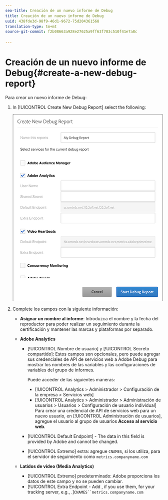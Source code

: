 ```yaml
---
seo-title: Creación de un nuevo informe de Debug
title: Creación de un nuevo informe de Debug
uuid: 438fde3d-98f9-46d1-9672-75d204361568
translation-type: tm+mt
source-git-commit: f2b08663a928e27625a9ff63f783c510f41e7a8c

---
```



# Creación de un nuevo informe de Debug{#create-a-new-debug-report}

Para crear un nuevo informe de Debug:

1. In [!UICONTROL Create New Debug Report] select the following:

   ![](assets/create-new-debug-report.png)

1. Complete los campos con la siguiente información:

   * **Asignar un nombre al informe**: Introduzca el nombre y la fecha del reproductor para poder realizar un seguimiento durante la certificación y mantener las marcas y plataformas por separado.
   * **Adobe Analytics**

      * [!UICONTROL Nombre de usuario] y [!UICONTROL Secreto compartido]: Estos campos son opcionales, pero puede agregar sus credenciales de API de servicios web a Adobe Debug para mostrar los nombres de las variables y las configuraciones de variables del grupo de informes.

         Puede acceder de las siguientes maneras:

         * [!UICONTROL Analytics &gt; Administrador &gt; Configuración de la empresa &gt; Servicios web]
         * [!UICONTROL Analytics &gt; Administrador &gt; Administración de usuarios &gt; Usuarios &gt; Configuración de usuario individual] Para crear una credencial de API de servicios web para un nuevo usuario, en [!UICONTROL Administración de usuarios], agregue el usuario al grupo de usuarios **Acceso al servicio web**.
      * [!UICONTROL Default Endpoint] - The data in this field is provided by Adobe and cannot be changed.
      * [!UICONTROL Extremo] extra: agregue `CNAMES`, si los utiliza, para el servidor de seguimiento como `metrics.companyname.com`
   * **Latidos de vídeo (Media Analytics)**

      * [!UICONTROL Extremo] predeterminado: Adobe proporciona los datos de este campo y no se pueden cambiar.
      * [!UICONTROL Extra Endpoint - Add , if you use them, for your tracking server, e.g., .]`CNAMES``metrics.companyname.com`



